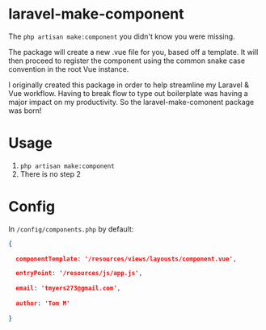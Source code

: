 # laravel-make-component

The `php artisan make:component` you didn't know you were missing.

The package will create a new .vue file for you, based off a template. It will then proceed to register the component using the common snake case convention in the root Vue instance.

I originally created this package in order to help streamline my Laravel & Vue workflow. Having to break flow to type out boilerplate was having a major impact on my productivity. So the laravel-make-comonent package was born!

# Usage

1. `php artisan make:component`  
1. There is no step 2

# Config

In `/config/components.php` by default:

```json
{
  
  componentTemplate: '/resources/views/layousts/component.vue',

  entryPoint: '/resources/js/app.js',
  
  email: 'tmyers273@gmail.com',
  
  author: 'Tom M'
  
}
```
